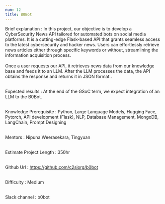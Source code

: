 ```yaml
---
num: 12
title: B0Bot
---
```


Brief explanation 
: In this project, our objective is to develop a CyberSecurity News API tailored for automated bots on social media platforms. It is a cutting-edge Flask-based API that grants seamless access to the latest cybersecurity and hacker news. Users can effortlessly retrieve news articles either through specific keywords or without, streamlining the information acquisition process.
<br><br>
Once a user requests our API, it retrieves news data from our knowledge base and feeds it to an LLM. After the LLM processes the data, the API obtains the response and returns it in JSON format..
<br><br>

Expected results
: At the end of the GSoC term, we expect integration of an LLM to the B0Bot.
<br><br>

Knowledge Prerequisite
: Python, Large Language Models, Hugging Face, Pytorch, API development (Flask), NLP, Database Management, MongoDB, LangChain, Prompt Designing
<br><br>

Mentors
: Nipuna Weerasekara, Tingyuan
<br><br>

Estimate Project Length
: 350hr
<br><br>

Github Url
: <https://github.com/c2siorg/b0bot>
<br><br>

Difficulty
:  Medium
<br><br>

Slack channel
: b0bot
